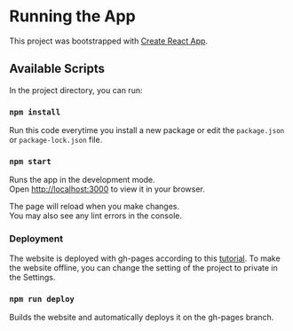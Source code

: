 # Running the App

This project was bootstrapped with [Create React App](https://github.com/facebook/create-react-app).

## Available Scripts

In the project directory, you can run:

### `npm install`

Run this code everytime you install a new package or edit the `package.json` or `package-lock.json` file.

### `npm start`

Runs the app in the development mode.\
Open [http://localhost:3000](http://localhost:3000) to view it in your browser.

The page will reload when you make changes.\
You may also see any lint errors in the console.

### Deployment

The website is deployed with gh-pages according to this [tutorial](https://blog.logrocket.com/deploying-react-apps-github-pages/). To make the website offline, you can change the setting of the project to private in the Settings. 

### `npm run deploy`

Builds the website and automatically deploys it on the gh-pages branch. 
